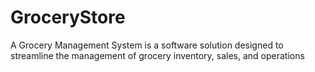 # GroceryStore
A Grocery Management System is a software solution designed to streamline the management of grocery inventory, sales, and operations
